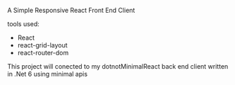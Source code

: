 A Simple Responsive React Front End Client

tools used:
- React
- react-grid-layout
- react-router-dom

This project will conected to my dotnotMinimalReact back end client written in .Net 6 using minimal apis
